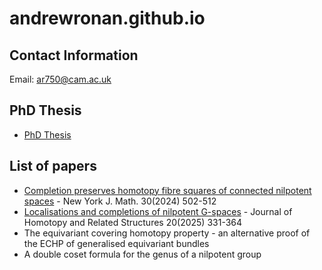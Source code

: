 # andrewronan.github.io

## Contact Information
Email: ar750@cam.ac.uk

## PhD Thesis
- [PhD Thesis](https://andrewronan.github.io/docs/Nilpotent%20Groups%2C%20Spaces%20and%20G-Spaces%202.pdf)

## List of papers
- [Completion preserves homotopy fibre squares of connected nilpotent spaces](https://nyjm.albany.edu/j/2024/30-20p.pdf) - New York J. Math. 30(2024) 502-512
- [Localisations and completions of nilpotent G-spaces](https://link.springer.com/article/10.1007/s40062-025-00371-y) - Journal of Homotopy and Related Structures 20(2025) 331-364
- The equivariant covering homotopy property - an alternative proof of the ECHP of generalised equivariant bundles
- A double coset formula for the genus of a nilpotent group
